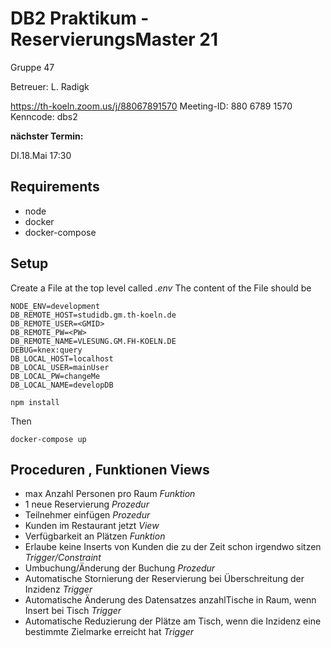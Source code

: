 # DB2 Praktikum - ReservierungsMaster 21
Gruppe 47

Betreuer: L. Radigk

https://th-koeln.zoom.us/j/88067891570
Meeting-ID: 880 6789 1570
Kenncode: dbs2

**nächster Termin:**

DI.18.Mai 17:30

## Requirements

* node
* docker
* docker-compose


## Setup
Create a File at the top level called  _.env_
The content of the File should be

```
NODE_ENV=development
DB_REMOTE_HOST=studidb.gm.th-koeln.de
DB_REMOTE_USER=<GMID>
DB_REMOTE_PW=<PW>
DB_REMOTE_NAME=VLESUNG.GM.FH-KOELN.DE
DEBUG=knex:query
DB_LOCAL_HOST=localhost
DB_LOCAL_USER=mainUser
DB_LOCAL_PW=changeMe
DB_LOCAL_NAME=developDB
```

```
npm install
```
Then
```
docker-compose up
```

## Proceduren , Funktionen Views

* max Anzahl Personen pro Raum _Funktion_
* 1 neue Reservierung _Prozedur_
* Teilnehmer einfügen _Prozedur_
* Kunden im Restaurant jetzt _View_
* Verfügbarkeit an Plätzen _Funktion_
* Erlaube keine Inserts von Kunden die zu der Zeit schon irgendwo sitzen _Trigger/Constraint_
* Umbuchung/Änderung der Buchung _Prozedur_
* Automatische Stornierung der Reservierung bei Überschreitung der Inzidenz _Trigger_
* Automatische Änderung des Datensatzes anzahlTische in Raum, wenn Insert bei Tisch _Trigger_
* Automatische Reduzierung der Plätze am Tisch, wenn die Inzidenz eine bestimmte Zielmarke erreicht hat _Trigger_
